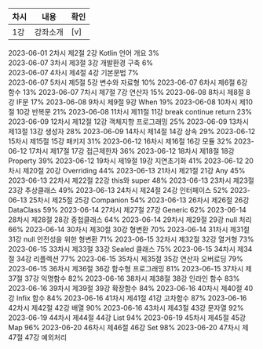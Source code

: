 
|차시|내용|확인|
|----|----|----|
|1강 |강좌소개|[v]|
2023-06-01
2차시	제2절	2강 Kotlin 언어 개요	3%	
2023-06-07
3차시	제3절	3강 개발환경 구축	6%	
2023-06-07
4차시	제4절	4강 기본문법	7%	
2023-06-07
5차시	제5절	5강 변수와 자료형	10%	
2023-06-07
6차시	제6절	6강 함수	13%	
2023-06-07
7차시	제7절	7강 연산자	15%	
2023-06-08
8차시	제8절	8강 IF문	17%	
2023-06-08
9차시	제9절	9강 When	19%	
2023-06-08
10차시	제10절	10강 반복문	21%	
2023-06-08
11차시	제11절	11강 break continue return	23%	
2023-06-09
12차시	제12절	12강 객체지향 프로그래밍	25%	
2023-06-09
13차시	제13절	13강 생성자	28%	
2023-06-09
14차시	제14절	14강 상속	29%	
2023-06-12
15차시	제15절	15강 패키지	31%	
2023-06-12
16차시	제16절	16강 모듈	32%	
2023-06-12
17차시	제17절	17강 접근제한자	36%	
2023-06-12
18차시	제18절	18강 Property	39%	
2023-06-12
19차시	제19절	19강 지연초기화	41%	
2023-06-12
20차시	제20절	20강 Overriding	44%	
2023-06-13
21차시	제21절	21강 Any	45%	
2023-06-13
22차시	제22절	22강 this와 super	48%	
2023-06-13
23차시	제23절	23강 추상클래스	49%	
2023-06-13
24차시	제24절	24강 인터페이스	52%	
2023-06-13
25차시	제25절	25강 Companion	54%	
2023-06-13
26차시	제26절	26강 DataClass	59%	
2023-06-14
27차시	제27절	27강 Generic	62%	
2023-06-14
28차시	제28절	28강 중첩클래스	64%	
2023-06-14
29차시	제29절	29강 null 처리	66%	
2023-06-14
30차시	제30절	30강 형변환	70%	
2023-06-14
31차시	제31절	31강 null 안전성을 위한 형변환	71%	
2023-06-15
32차시	제32절	32강 열거형	73%	
2023-06-15
33차시	제33절	33강 Sealed 클래스	75%	
2023-06-15
34차시	제34절	34강 리플렉션	77%	
2023-06-15
35차시	제35절	35강 연산자 오버로딩	79%	
2023-06-15
36차시	제36절	36강 함수형 프로그래밍	81%	
2023-06-15
37차시	제37절	37강 익명함수	82%	
2023-06-16
38차시	제38절	38강 인라인 함수	83%	
2023-06-16
39차시	제39절	39강 확장함수	84%	
2023-06-16
40차시	제40절	40강 Infix 함수	84%	
2023-06-16
41차시	제41절	41강 고차함수	87%	
2023-06-16
42차시	제42절	42강 배열	90%	
2023-06-16
43차시	제43절	43강 문자열	92%	
2023-06-19
44차시	제44절	44강 List	94%	
2023-06-19
45차시	제45절	45강 Map	96%	
2023-06-20
46차시	제46절	46강 Set	98%	
2023-06-20
47차시	제47절	47강 예외처리
